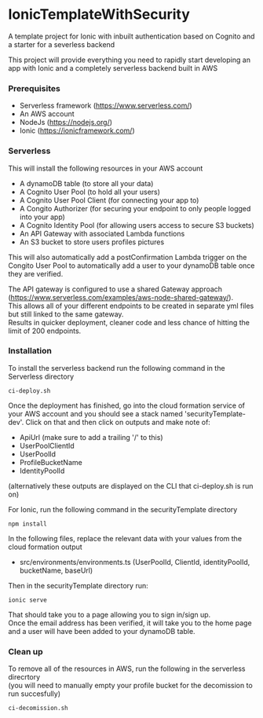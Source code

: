 # IonicTemplateWithSecurity
A template project for Ionic with inbuilt authentication based on Cognito and a starter for a severless backend

This project will provide everything you need to rapidly start developing an app with Ionic and a completely 
serverless backend built in AWS

### Prerequisites
* Serverless framework (https://www.serverless.com/)  
* An AWS account
* NodeJs (https://nodejs.org/)
* Ionic (https://ionicframework.com/)

### Serverless 
This will install the following resources in your AWS account
* A dynamoDB table (to store all your data)
* A Cognito User Pool (to hold all your users)
* A Cognito User Pool Client (for connecting your app to)
* A Congito Authorizer (for securing your endpoint to only people logged into your app)
* A Cognito Identity Pool (for allowing users access to secure S3 buckets)
* An API Gateway with associated Lambda functions
* An S3 bucket to store users profiles pictures

This will also automatically add a postConfirmation Lambda trigger on the Congito User Pool to automatically add a 
user to your dynamoDB table once they are verified.

The API gateway is configured to use a shared Gateway approach (https://www.serverless.com/examples/aws-node-shared-gateway/).  
This allows all of your different endpoints to be created in separate yml files but still linked to the same gateway.  
Results in quicker deployment, cleaner code and less chance of hitting the limit of 200 endpoints.  

### Installation
To install the serverless backend run the following command in the Serverless directory
```
ci-deploy.sh
```

Once the deployment has finished, go into the cloud formation service of your AWS account and you should see 
a stack named 'securityTemplate-dev'.  Click on that and then click on outputs and make note of:
* ApiUrl (make sure to add a trailing '/' to this)
* UserPoolClientId
* UserPoolId
* ProfileBucketName
* IdentityPoolId

(alternatively these outputs are displayed on the CLI that ci-deploy.sh is run on) 

For Ionic, run the following command in the securityTemplate directory
```
npm install
```

In the following files, replace the relevant data with your values from the cloud formation output  
* src/environments/environments.ts (UserPoolId, ClientId, identityPoolId, bucketName, baseUrl)

Then in the securityTemplate directory run:
```
ionic serve
```

That should take you to a page allowing you to sign in/sign up.  
Once the email address has been verified, it will take you to the home page and 
a user will have been added to your dynamoDB table.

### Clean up
To remove all of the resources in AWS, run the following in the serverless direcrtory  
(you will need to manually empty your profile bucket for the decomission to run succesfully)
```
ci-decomission.sh
```


